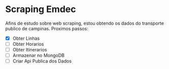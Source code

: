 # Scraping Emdec

Afins de estudo sobre web scraping, estou obtendo os dados do transporte publico de campinas.
Proximos passos:

-[X] Obter Linhas
-[ ] Obter Horarios 
-[ ] Obter Itinerarios
-[ ] Armazenar no MongoDB
-[ ] Criar Api Publica dos Dados
